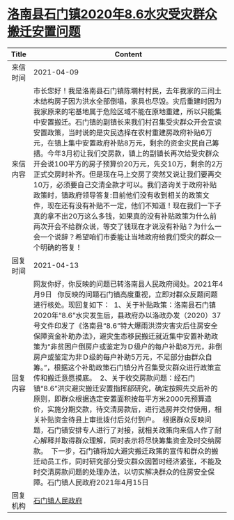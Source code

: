 # <a href="http://www.shangluo.gov.cn/zmhd/ldxxxx.jsp?urltype=leadermail.LeaderMailContentUrl&wbtreeid=1112&leadermailid=7137">洛南县石门镇2020年8.6水灾受灾群众搬迁安置问题</a>
| Title |                                                                                                                                                                                                                                                                              Content                                                                                                                                                                                                                                                                               |
|:-----:|--------------------------------------------------------------------------------------------------------------------------------------------------------------------------------------------------------------------------------------------------------------------------------------------------------------------------------------------------------------------------------------------------------------------------------------------------------------------------------------------------------------------------------------------------------------------|
| 来信时间  | 2021-04-09                                                                                                                                                                                                                                                                                                                                                                                                                                                                                                                                                         |
| 来信内容  | 市长您好！我是洛南县石门镇陈墹村村民，去年我家的三间土木结构房子因为洪水全部倒塌，家具也尽毁。灾后重建时因为我家原来的宅基地属于危险区域不能在原地重建，所以只能集中安置搬迁。石门镇的副镇长来我们村召集受灾群众开会宣读安置政策，当时说的是灾民选择在农村重建房政府补贴6万元，在镇上集中安置政府补贴8万元，剩余的资金灾民自己筹措。今年3月初让我们交房款，镇上的副镇长再次给受灾群众开会说100平方的房子预算价20万元，先交10万，剩余的2万正式交房时补齐。但是现在马上交房了突然又说让我们要再交10万，必须要自己交清全款才可以。我们咨询关于政府补贴政策时，镇政府领导答复:目前他们没有收到相关的政策文件，现在还有没有补贴不一定，他们不知道！现在我们一下子真的拿不出20万这么多钱，如果真的没有补贴政策为什么前两次开会不给群众说，等交了钱现在才说没有补贴？为什么一会一个说辞？希望咱们市委能让当地政府给我们受灾的群众一个明确的答复！                                                                                                                                      |
| 回复时间  | 2021-04-13                                                                                                                                                                                                                                                                                                                                                                                                                                                                                                                                                         |
| 回复内容  | 网友你好，你反映的问题已转洛南县人民政府阅处。2021年4月9日   你反映的问题石门镇高度重视，立即对群众反题问题进行核处。现回复如下：  1、关于补贴政策：洛南县石门镇2020年“8.6”水灾发生后，县政府办以洛政办发（2020）37号文件印发了《洛南县“8.6”特大爆雨洪涝灾害灾后住房安全保障资金补助办法》，避灾生态移民搬迁就近集中安置补助政策为“非贫困户倒房户或鉴定为Ｄ级户的每户补助8万元，非倒房户或鉴定为非Ｄ级的每户补助5万元，不足部分由群众自筹。”，根据这个补助政策石门镇分片召集受灾群众进行政策宣传和搬迁意愿摸底。  2、关于收交房款问题：经石门镇“8.6”洪灾避灾搬迁安置指挥部研究，确定按照先交后补的原则，即群众根据选定安置面积按每平方米2000元预算造价，实施分期交款，待交清房款后，进行选房并交付使用，相关补贴资金待县上审批拨付后兑付到户。  根据群众反映问题，石门镇安排专人进行了对接，就相关政策向来信人作了耐心解释并取得群众理解，同时表示将尽快筹集资金及时交纳房款。  下一步，石门镇将加大避灾搬迁政策的宣传和群众的搬迁动员工作，同时研究部分受灾群众因暂时经济紧张，不能及时交清房款问题的处理办法，以切实解决群众的住房安全保障。石门镇人民政府2021年4月15日 |
| 回复机构  | <a href="../../categories/agencies/石门镇人民政府.md">石门镇人民政府</a>                                                                                                                                                                                                                                                                                                                                                                                                                                                                                                           |